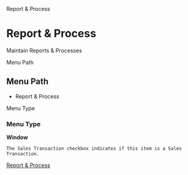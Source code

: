 
Report & Process
# Report & Process


Maintain Reports & Processes

Menu Path
## Menu Path



- Report & Process

Menu Type
### Menu Type

**Window**

```
The Sales Transaction checkbox indicates if this item is a Sales Transaction.
```

[Report & Process](functional-guide/window/window-report--process.md)